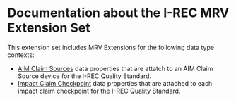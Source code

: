 # Documentation about the I-REC MRV Extension Set

This extension set includes MRV Extensions for the following data type contexts:

- [AIM Claim Sources](./irecAimClaimSourceExtension.json) data properties that are attatch to an AIM Claim Source device for the I-REC Quality Standard.
- [Impact Claim Checkpoint](./irecImpactClaimCheckpointExtension.json) data properties that are attached to each impact claim checkpoint for the I-REC Quality Standard.



